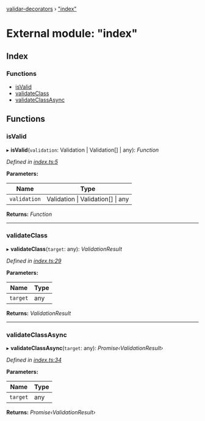 [validar-decorators](../README.md) › ["index"](_index_.md)

# External module: "index"


## Index

### Functions

* [isValid](_index_.md#isvalid)
* [validateClass](_index_.md#validateclass)
* [validateClassAsync](_index_.md#validateclassasync)

## Functions

###  isValid

▸ **isValid**(`validation`: Validation | Validation[] | any): *Function*

*Defined in [index.ts:5](https://github.com/ivandotv/validar-decorators/blob/9870e72/src/index.ts#L5)*

**Parameters:**

Name | Type |
------ | ------ |
`validation` | Validation &#124; Validation[] &#124; any |

**Returns:** *Function*

___

###  validateClass

▸ **validateClass**(`target`: any): *ValidationResult*

*Defined in [index.ts:29](https://github.com/ivandotv/validar-decorators/blob/9870e72/src/index.ts#L29)*

**Parameters:**

Name | Type |
------ | ------ |
`target` | any |

**Returns:** *ValidationResult*

___

###  validateClassAsync

▸ **validateClassAsync**(`target`: any): *Promise‹ValidationResult›*

*Defined in [index.ts:34](https://github.com/ivandotv/validar-decorators/blob/9870e72/src/index.ts#L34)*

**Parameters:**

Name | Type |
------ | ------ |
`target` | any |

**Returns:** *Promise‹ValidationResult›*